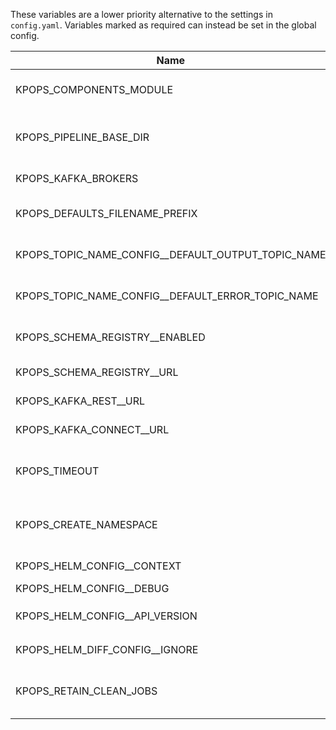 These variables are a lower priority alternative to the settings in `config.yaml`. Variables marked as required can instead be set in the global config.

|                       Name                       |             Default Value              |Required|                                    Description                                    |               Setting name                |
|--------------------------------------------------|----------------------------------------|--------|-----------------------------------------------------------------------------------|-------------------------------------------|
|KPOPS_COMPONENTS_MODULE                           |                                        |False   |Custom Python module defining project-specific KPOps components                    |components_module                          |
|KPOPS_PIPELINE_BASE_DIR                           |.                                       |False   |Base directory to the pipelines (default is current working directory)             |pipeline_base_dir                          |
|KPOPS_KAFKA_BROKERS                               |                                        |True    |The comma separated Kafka brokers address.                                         |kafka_brokers                              |
|KPOPS_DEFAULTS_FILENAME_PREFIX                    |defaults                                |False   |The name of the defaults file and the prefix of the defaults environment file.     |defaults_filename_prefix                   |
|KPOPS_TOPIC_NAME_CONFIG__DEFAULT_OUTPUT_TOPIC_NAME|${pipeline.name}-${component.name}      |False   |Configures the value for the variable ${output_topic_name}                         |topic_name_config.default_output_topic_name|
|KPOPS_TOPIC_NAME_CONFIG__DEFAULT_ERROR_TOPIC_NAME |${pipeline.name}-${component.name}-error|False   |Configures the value for the variable ${error_topic_name}                          |topic_name_config.default_error_topic_name |
|KPOPS_SCHEMA_REGISTRY__ENABLED                    |False                                   |False   |Whether the Schema Registry handler should be initialized.                         |schema_registry.enabled                    |
|KPOPS_SCHEMA_REGISTRY__URL                        |http://localhost:8081/                  |False   |Address of the Schema Registry.                                                    |schema_registry.url                        |
|KPOPS_KAFKA_REST__URL                             |http://localhost:8082/                  |False   |Address of the Kafka REST Proxy.                                                   |kafka_rest.url                             |
|KPOPS_KAFKA_CONNECT__URL                          |http://localhost:8083/                  |False   |Address of Kafka Connect.                                                          |kafka_connect.url                          |
|KPOPS_TIMEOUT                                     |300                                     |False   |The timeout in seconds that specifies when actions like deletion or deploy timeout.|timeout                                    |
|KPOPS_CREATE_NAMESPACE                            |False                                   |False   |Flag for `helm upgrade --install`. Create the release namespace if not present.    |create_namespace                           |
|KPOPS_HELM_CONFIG__CONTEXT                        |                                        |False   |Name of kubeconfig context (`--kube-context`)                                      |helm_config.context                        |
|KPOPS_HELM_CONFIG__DEBUG                          |False                                   |False   |Run Helm in Debug mode                                                             |helm_config.debug                          |
|KPOPS_HELM_CONFIG__API_VERSION                    |                                        |False   |Kubernetes API version used for `Capabilities.APIVersions`                         |helm_config.api_version                    |
|KPOPS_HELM_DIFF_CONFIG__IGNORE                    |                                        |True    |Set of keys that should not be checked.                                            |helm_diff_config.ignore                    |
|KPOPS_RETAIN_CLEAN_JOBS                           |False                                   |False   |Whether to retain clean up jobs in the cluster or uninstall the, after completion. |retain_clean_jobs                          |
